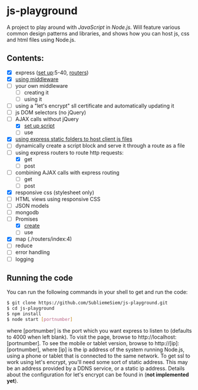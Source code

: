 # js-playground

A project to play around with *JavaScript* in *Node.js*. Will feature various common design patterns and libraries, and shows how you can host js, css and html files using Node.js.

## Contents:
- [x] express ([set up](index.js):5-40, [routers](routers/))
- [x] [using middleware](index.js)
- [ ] your own middleware
  - [ ] creating it
  - [ ] using it
- [ ] using a "let's encrypt" sll certificate and automatically updating it
- [ ] js DOM selectors (no jQuery)
- [ ] AJAX calls without jQuery
  - [x] [set up script](clientScripts/ajax.js)
  - [ ] use
- [x] [using express static folders to host client js files](index.js)
- [ ] dynamically create a script block and serve it through a route as a file
- [ ] using express routers to route http requests:
  - [x] get
  - [ ] post
- [ ] combining AJAX calls with express routing
  - [ ] get
  - [ ] post
- [x] responsive css (stylesheet only)
- [ ] HTML views using responsive CSS
- [ ] JSON models
- [ ] mongodb
- [ ] Promises
  - [x] [create](clientScripts/ajax.js)
  - [ ] use
- [x] map (./routers/index:4)
- [ ] reduce
- [ ] error handling
- [ ] logging

## Running the code

You can run the following commands in your shell to get and run the code:
```bash
$ git clone https://github.com/SubliemeSiem/js-playground.git
$ cd js-playground
$ npm install
$ node start [portnumber]
```
where [portnumber] is the port which you want express to listen to (defaults to 4000 when left blank). To visit the page, browse to http://localhost:[portnumber]. 
To see the mobile or tablet version, browse to http://[ip]:[portnumber],
where [ip] is the ip address of the system running Node.js, using a phone or tablet that is connected to the same network.
To get ssl to work using let's encrypt, you'll need some sort of static address. This may be an address provided by a DDNS service, or a static ip address. Details about the configuration for let's encrypt can be found in (**not implemented yet**).